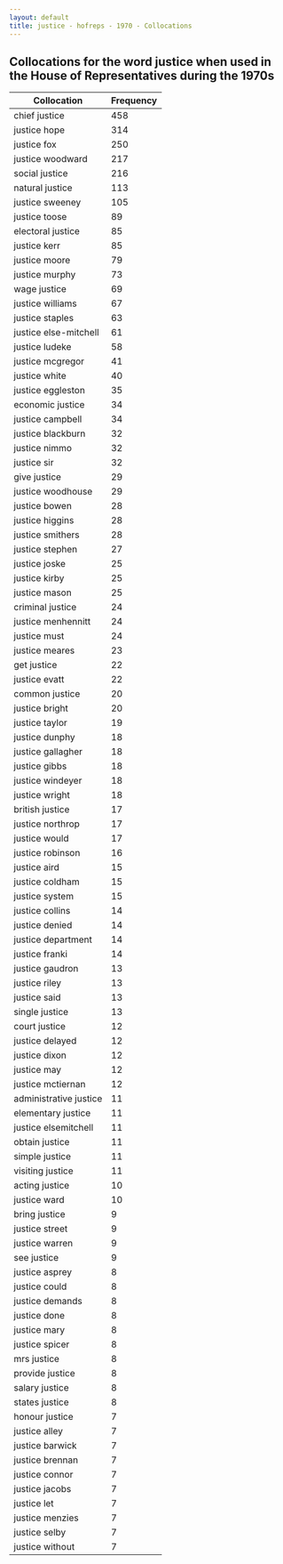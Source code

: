 ```yaml
---
layout: default
title: justice - hofreps - 1970 - Collocations
---
```

## Collocations for the word **justice** when used in the House of Representatives during the 1970s

| Collocation | Frequency |
|--------------|----------------|
|chief justice|458|
|justice hope|314|
|justice fox|250|
|justice woodward|217|
|social justice|216|
|natural justice|113|
|justice sweeney|105|
|justice toose|89|
|electoral justice|85|
|justice kerr|85|
|justice moore|79|
|justice murphy|73|
|wage justice|69|
|justice williams|67|
|justice staples|63|
|justice else-mitchell|61|
|justice ludeke|58|
|justice mcgregor|41|
|justice white|40|
|justice eggleston|35|
|economic justice|34|
|justice campbell|34|
|justice blackburn|32|
|justice nimmo|32|
|justice sir|32|
|give justice|29|
|justice woodhouse|29|
|justice bowen|28|
|justice higgins|28|
|justice smithers|28|
|justice stephen|27|
|justice joske|25|
|justice kirby|25|
|justice mason|25|
|criminal justice|24|
|justice menhennitt|24|
|justice must|24|
|justice meares|23|
|get justice|22|
|justice evatt|22|
|common justice|20|
|justice bright|20|
|justice taylor|19|
|justice dunphy|18|
|justice gallagher|18|
|justice gibbs|18|
|justice windeyer|18|
|justice wright|18|
|british justice|17|
|justice northrop|17|
|justice would|17|
|justice robinson|16|
|justice aird|15|
|justice coldham|15|
|justice system|15|
|justice collins|14|
|justice denied|14|
|justice department|14|
|justice franki|14|
|justice gaudron|13|
|justice riley|13|
|justice said|13|
|single justice|13|
|court justice|12|
|justice delayed|12|
|justice dixon|12|
|justice may|12|
|justice mctiernan|12|
|administrative justice|11|
|elementary justice|11|
|justice elsemitchell|11|
|obtain justice|11|
|simple justice|11|
|visiting justice|11|
|acting justice|10|
|justice ward|10|
|bring justice|9|
|justice street|9|
|justice warren|9|
|see justice|9|
|justice asprey|8|
|justice could|8|
|justice demands|8|
|justice done|8|
|justice mary|8|
|justice spicer|8|
|mrs justice|8|
|provide justice|8|
|salary justice|8|
|states justice|8|
|honour justice|7|
|justice alley|7|
|justice barwick|7|
|justice brennan|7|
|justice connor|7|
|justice jacobs|7|
|justice let|7|
|justice menzies|7|
|justice selby|7|
|justice without|7|
